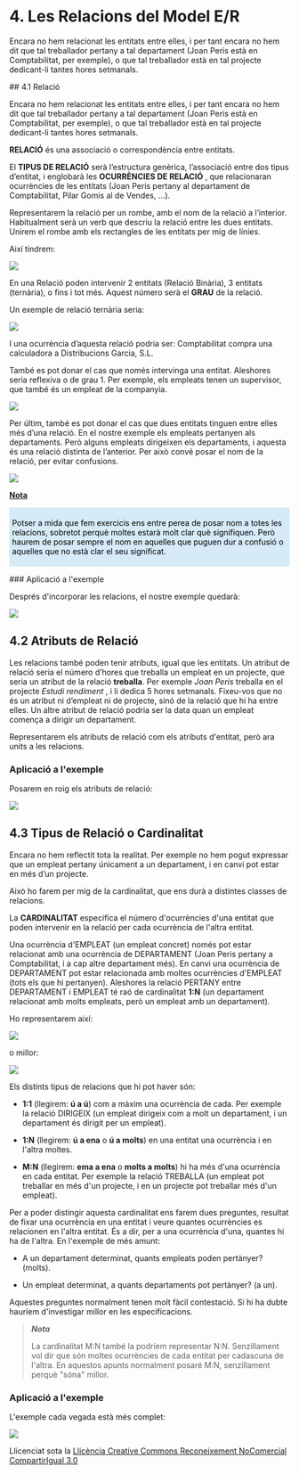 # 4. Les Relacions del Model E/R

Encara no hem relacionat les entitats entre elles, i per tant encara no hem
dit que tal treballador pertany a tal departament (Joan Peris està en
Comptabilitat, per exemple), o que tal treballador està en tal projecte
dedicant-li tantes hores setmanals.
<!--
<video width="320" height="240" controls>
  <source src="T02_Peli2.mp4" type="video/mp4">
  Tu navegador no soporta la etiqueta de video.
</video>
-->

<p></p>
## 4.1 Relació

Encara no hem relacionat les entitats entre elles, i per tant encara no hem
dit que tal treballador pertany a tal departament (Joan Peris està en
Comptabilitat, per exemple), o que tal treballador està en tal projecte
dedicant-li tantes hores setmanals.

**RELACIÓ** és una associació o correspondència entre entitats.

El **TIPUS DE RELACIÓ** serà l’estructura genèrica, l’associació entre dos
tipus d’entitat, i englobarà les **OCURRÈNCIES DE RELACIÓ** , que relacionaran
ocurrències de les entitats (Joan Peris pertany al departament de
Comptabilitat, Pilar Gomis al de Vendes, ...).

Representarem la relació per un rombe, amb el nom de la relació a l’interior.
Habitualment serà un verb que descriu la relació entre les dues entitats.
Unirem el rombe amb els rectangles de les entitats per mig de línies.

Així tindrem:

![](relacio1.png)

En una Relació poden intervenir 2 entitats (Relació Binària), 3 entitats
(ternària), o fins i tot més. Aquest número serà el **GRAU** de la relació.

Un exemple de relació ternària seria:

![](relacio2.png)

I una ocurrència d’aquesta relació podria ser: Comptabilitat compra una
calculadora a Distribucions Garcia, S.L.

També es pot donar el cas que només intervinga una entitat. Aleshores seria
reflexiva o de grau 1. Per exemple, els empleats tenen un supervisor, que
també és un empleat de la companyia.

![](relacio3.png)

Per últim, també es pot donar el cas que dues entitats tinguen entre elles més
d’una relació. En el nostre exemple els empleats pertanyen als departaments.
Però alguns empleats dirigeixen els departaments, i aquesta és una relació
distinta de l’anterior. Per això convé posar el nom de la relació, per evitar
confusions.

![](relacio4.png)


<u>**Nota**</u> 
<div style="background-color: #d6eaf8; color: black; padding: 5px;">

  Potser a mida que fem exercicis ens entre perea de posar nom a totes les
  relacions, sobretot perquè moltes estarà molt clar què signifiquen. Però
  haurem de posar sempre el nom en aquelles que puguen dur a confusió o
  aquelles que no està clar el seu significat.
<p></p>
</div>
  
<p></p>
### Aplicació a l'exemple



Després d'incorporar les relacions, el nostre exemple quedarà:


![](relacio5.png)

## 4.2 Atributs de Relació

Les relacions també poden tenir atributs, igual que les entitats. Un atribut
de relació seria el número d’hores que treballa un empleat en un projecte, que
seria un atribut de la relació **treballa**. Per exemple _Joan Peris_ treballa
en el projecte _Estudi rendiment_ , i li dedica 5 hores setmanals. Fixeu-vos
que no és un atribut ni d’empleat ni de projecte, sinó de la relació que hi ha
entre elles. Un altre atribut de relació podria ser la data quan un empleat
comença a dirigir un departament.

Representarem els atributs de relació com els atributs d'entitat, però ara
units a les relacions.

### Aplicació a l'exemple

Posarem en roig els atributs de relació:



![](relacio6.png)

## 4.3 Tipus de Relació o Cardinalitat



Encara no hem reflectit tota la realitat. Per exemple no hem pogut expressar
que un empleat pertany únicament a un departament, i en canvi pot estar en més
d’un projecte.

Això ho farem per mig de la cardinalitat, que ens durà a distintes classes de
relacions.

La **CARDINALITAT** especifica el número d'ocurrències d'una entitat que poden
intervenir en la relació per cada ocurrència de l'altra entitat.

Una ocurrència d'EMPLEAT (un empleat concret) només pot estar relacionat amb
una ocurrència de DEPARTAMENT (Joan Peris pertany a Comptabilitat, i a cap
altre departament més). En canvi una ocurrència de DEPARTAMENT pot estar
relacionada amb moltes ocurrències d'EMPLEAT (tots els que hi pertanyen).
Aleshores la relació PERTANY entre DEPARTAMENT i EMPLEAT té raó de
cardinalitat **1:N** (un departament relacionat amb molts empleats, però un
empleat amb un departament).

Ho representarem així:



![](relacio_card1.png)



o millor:



![](relacio_card2.png)



  

Els distints tipus de relacions que hi pot haver són:

  * **1:1** (llegirem: **ú a ú**) com a màxim una ocurrència de cada. Per exemple la relació DIRIGEIX (un empleat dirigeix com a molt un departament, i un departament és dirigit per un empleat).

  * **1:N** (llegirem: **ú a ena** o **ú a molts**) en una entitat una ocurrència i en l'altra moltes.

  * **M:N** (llegirem: **ema a ena** o **molts a molts**) hi ha més d'una ocurrència en cada entitat. Per exemple la relació TREBALLA (un empleat pot treballar en més d'un projecte, i en un projecte pot treballar més d'un empleat).



Per a poder distingir aquesta cardinalitat ens farem dues preguntes, resultat
de fixar una ocurrència en una entitat i veure quantes ocurrències es
relacionen en l'altra entitat. És a dir, per a una ocurrència d'una, quantes
hi ha de l'altra. En l'exemple de més amunt:

  * A un departament determinat, quants empleats poden pertànyer? (molts).

  * Un empleat determinat, a quants departaments pot pertànyer? (a un).

Aquestes preguntes normalment tenen molt fàcil contestació. Si hi ha dubte
hauríem d'investigar millor en les especificacions.

> _**Nota**_
>
> La cardinalitat M:N també la podríem representar N:N. Senzillament vol dir
> que són moltes ocurrències de cada entitat per cadascuna de l'altra. En
> aquestos apunts normalment posaré M:N, senzillament perquè "sóna" millor.

### Aplicació a l'exemple

L'exemple cada vegada està més complet:





![](relacio_card3.png)


Llicenciat sota la  [Llicència Creative Commons Reconeixement NoComercial
CompartirIgual 3.0](http://creativecommons.org/licenses/by-nc-sa/3.0/)


